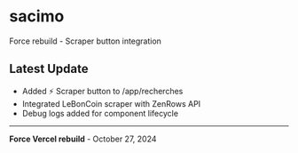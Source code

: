 # sacimo

Force rebuild - Scraper button integration

## Latest Update
- Added ⚡ Scraper button to /app/recherches
- Integrated LeBonCoin scraper with ZenRows API
- Debug logs added for component lifecycle

---
**Force Vercel rebuild** - October 27, 2024


